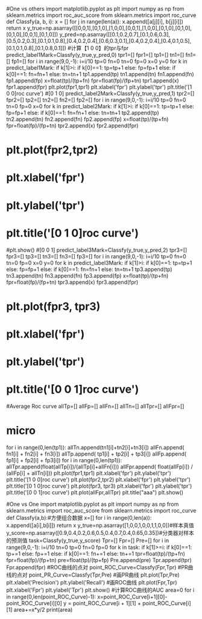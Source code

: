 #One vs others
import matplotlib.pyplot as plt
import numpy as np
from sklearn.metrics import roc_auc_score
from sklearn.metrics import roc_curve
def Classfy(a, b, i):
    x = []
    for j in range(len(a)):
        x.append([a[j][i], b[j][i]])
    return x
y_true=np.asarray([[0,0,1],[0,1,0],[1,0,0],[0,0,1],[1,0,0],[0,1,0],[0,1,0],[0,1,0],[0,0,1],[0,1,0]])
y_pred=np.asarray([[0.1,0.2,0.7],[0.1,0.6,0.3],[0.5,0.2,0.3],[0.1,0.1,0.8],[0.4,0.2,0.4],[0.6,0.3,0.1],[0.4,0.2,0.4],[0.4,0.1,0.5],[0.1,0.1,0.8],[0.1,0.8,0.1]])
#计算【1 0 0】的tpr与fpr
predict_label1Mark=Classfy(y_true,y_pred,0)
tpr1=[]
fpr1=[]
tp1=[]
tn1=[]
fn1=[]
fp1=[]
for i in range(9,0,-1):
    i=i/10
    tp=0
    fn=0
    tn=0
    fp=0
    x=0
    y=0
    for k in predict_label1Mark:
            if k[1]>i:
                if k[0]==1:
                    tp=tp+1
                else:
                    fp=fp+1
            else:
                if k[0]==1:
                    fn=fn+1
                else:
                    tn=tn+1
    tp1.append(tp)
    tn1.append(tn)
    fn1.append(fn)
    fp1.append(fp)
    x=float(tp)/(tp+fn)
    fpr=float(fp)/(fp+tn)
    tpr1.append(x)
    fpr1.append(fpr)
plt.plot(fpr1,tpr1)
plt.xlabel('fpr')
plt.ylabel('tpr')
plt.title('[1 0 0]roc curve')
#[0 1 0]
predict_label2Mark=Classfy(y_true,y_pred,1)
tpr2=[]
fpr2=[]
tp2=[]
tn2=[]
fn2=[]
fp2=[]
for i in range(9,0,-1):
    i=i/10
    tp=0
    fn=0
    tn=0
    fp=0
    x=0
    for k in predict_label2Mark:
            if k[1]>i:
                if k[0]==1:
                    tp=tp+1
                else:
                    fp=fp+1
            else:
                if k[0]==1:
                    fn=fn+1
                else:
                    tn=tn+1
    tp2.append(tp)
    tn2.append(tn)
    fn2.append(fn)
    fp2.append(fp)
    x=float(tp)/(tp+fn)
    fpr=float(fp)/(fp+tn)
    tpr2.append(x)
    fpr2.append(fpr)
# plt.plot(fpr2,tpr2)
# plt.xlabel('fpr')
# plt.ylabel('tpr')
# plt.title('[0 1 0]roc curve')
#plt.show()
#[0 0 1]
predict_label3Mark=Classfy(y_true,y_pred,2)
tpr3=[]
fpr3=[]
tp3=[]
tn3=[]
fn3=[]
fp3=[]
for i in range(9,0,-1):
    i=i/10
    tp=0
    fn=0
    tn=0
    fp=0
    x=0
    y=0
    for k in predict_label3Mark:
            if k[1]>i:
                if k[0]==1:
                    tp=tp+1
                else:
                    fp=fp+1
            else:
                if k[0]==1:
                    fn=fn+1
                else:
                    tn=tn+1
    tp3.append(tp)
    tn3.append(tn)
    fn3.append(fn)
    fp3.append(fp)
    x=float(tp)/(tp+fn)
    fpr=float(fp)/(fp+tn)
    tpr3.append(x)
    fpr3.append(fpr)
# plt.plot(fpr3, tpr3)
# plt.xlabel('fpr')
# plt.ylabel('tpr')
# plt.title('[0 0 1]roc curve')
#Average Roc curve
allTp=[]
allFp=[]
allFn=[]
allTn=[]
allTpr=[]
allFpr=[]
# micro
for i in range(0,len(tp1)):
    allTn.append(tn1[i]+tn2[i]+tn3[i])
    allFn.append( fn1[i] + fn2[i] + fn3[i])
    allTp.append( tp1[i] + tp2[i] + tp3[i])
    allFp.append( fp1[i] + fp2[i] + fp3[i])
for i in range(0,len(tp1)):
    allTpr.append(float(allTp[i])/(allTp[i]+allFn[i]))
    allFpr.append( float(allFp[i]) / (allFp[i] + allTn[i]))
plt.plot(fpr1,tpr1)
plt.xlabel('fpr')
plt.ylabel('tpr')
plt.title('[1 0 0]roc curve')
plt.plot(fpr2,tpr2)
plt.xlabel('fpr')
plt.ylabel('tpr')
plt.title('[0 1 0]roc curve')
plt.plot(fpr3, tpr3)
plt.xlabel('fpr')
plt.ylabel('tpr')
plt.title('[0 0 1]roc curve')
plt.plot(allFpr,allTpr)
plt.title("aaa")
plt.show()









#One vs One
import matplotlib.pyplot as plt
import numpy as np
from sklearn.metrics import roc_auc_score
from sklearn.metrics import roc_curve
def Classfy(a,b):#方便组合数据
    x=[]
    for i in range(0,len(a)):
        x.append([a[i],b[i]])
    return x
y_true=np.asarray([1,0,0,1,0,0,1,1,0,0])#样本真值
y_score=np.asarray([0.9,0.4,0.2,0.6,0.5,0.4,0.7,0.4,0.65,0.35])#分类器对样本的预测值
task=Classfy(y_true,y_score)
Tpr=[]
Fpr=[]
Pre=[]
for i in range(9,0,-1):
    i=i/10
    tn=0
    tp=0
    fn=0
    fp=0
    for k in task:
        if k[1]>=i:
            if k[0]==1:
                tp+=1
            else:
                fp+=1
        else:
            if k[0]==1:
                fn+=1
            else:
                tn+=1
    tpr=float(tp)/(tp+fn)
    fpr=float(fp)/(fp+tn)
    pre=float(tp)/(tp+fp)
    Pre.append(pre)
    Tpr.append(tpr)
    Fpr.append(fpr)
#ROC曲线的点对
point_ROC_Curve=Classfy(Fpr,Tpr)
#PR曲线的点对
point_PR_Curve=Classfy(Tpr,Pre)
#画PR曲线
plt.plot(Tpr,Pre)
plt.xlabel('Precision')
plt.ylabel('Recall')
#画ROC曲线
plt.plot(Fpr,Tpr)
plt.xlabel('Fpr')
plt.ylabel('Tpr')
plt.show()
#计算ROC曲线的AUC
area=0
for i in range(0,len(point_ROC_Curve)-1):
    x=point_ROC_Curve[i+1][0]-point_ROC_Curve[i][0]
    y = point_ROC_Curve[i + 1][1] + point_ROC_Curve[i][1]
    area+=x*y/2
print(area)




